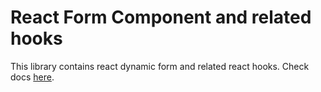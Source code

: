 # React Form Component and related hooks

This library contains react dynamic form and related react hooks. Check docs [here](https://medly.github.io/medly-components).
